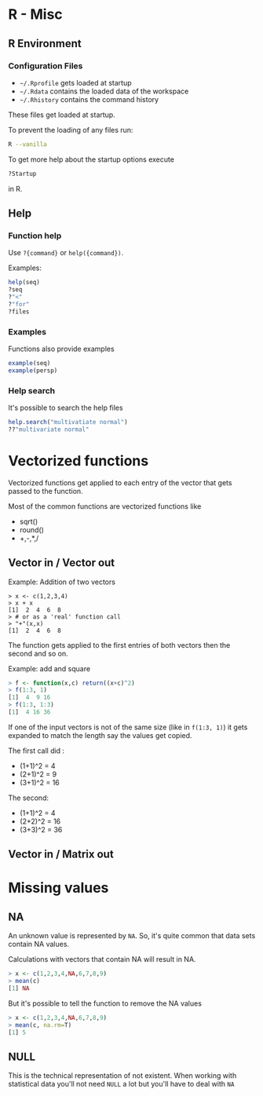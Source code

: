 # R - Misc




## R Environment


### Configuration  Files

- ``~/.Rprofile`` gets loaded at startup
- ``~/.Rdata`` contains the loaded data of the workspace
- ``~/.Rhistory`` contains the command history

These files get loaded at startup.


To prevent the loading of any files run:

```bash
R --vanilla
```

To get more help about the startup options execute

```R
?Startup
```

in R.



## Help


### Function help


Use ``?{command}`` or ``help({command})``.

Examples:
```R
help(seq)
?seq
?"<"
?"for"
?files
```


### Examples


Functions also provide examples

```R
example(seq)
example(persp)
```


### Help search


It's possible to search the help files

```R
help.search("multivatiate normal")
??"multivariate normal"
```



# Vectorized functions


Vectorized functions get applied to each entry of the vector that gets passed to the function.

Most of the common functions are vectorized functions like
- sqrt()
- round()
- +,-,*,/


## Vector in / Vector out


Example: Addition of two vectors
```
> x <- c(1,2,3,4)
> x + x
[1]  2  4  6  8
> # or as a 'real' function call
> "+"(x,x)
[1]  2  4  6  8
```
The function gets applied to the first entries of both vectors then the second and so on.


Example: add and square
```R
> f <- function(x,c) return((x+c)^2)
> f(1:3, 1)
[1]  4  9 16
> f(1:3, 1:3)
[1]  4 16 36
```
If one of the input vectors is not of the same size (like in ``f(1:3, 1)``) it gets expanded to match the length say the values get copied.


The first call did :
- (1+1)^2 = 4
- (2+1)^2 = 9
- (3+1)^2 = 16

The second:
- (1+1)^2 = 4
- (2+2)^2 = 16
- (3+3)^2 = 36


## Vector in / Matrix out



# Missing values


## NA


An unknown value is represented by ``NA``. So, it's quite common that data sets contain NA values.

Calculations with vectors that contain NA will result in NA.

```R
> x <- c(1,2,3,4,NA,6,7,8,9)
> mean(c)
[1] NA
```


But it's possible to tell the function to remove the NA values

```R
> x <- c(1,2,3,4,NA,6,7,8,9)
> mean(c, na.rm=T)
[1] 5
```


## NULL


This is the technical representation of not existent. When working with statistical data you'll not need ``NULL`` a lot but you'll have to deal with ``NA``
